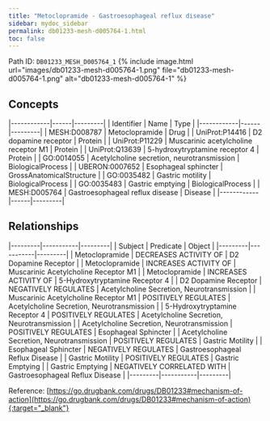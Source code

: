 ```yaml
---
title: "Metoclopramide - Gastroesophageal reflux disease"
sidebar: mydoc_sidebar
permalink: db01233-mesh-d005764-1.html
toc: false 
---
```



Path ID: `DB01233_MESH_D005764_1`
{% include image.html url="images/db01233-mesh-d005764-1.png" file="db01233-mesh-d005764-1.png" alt="db01233-mesh-d005764-1" %}

## Concepts

|------------|------|---------|
| Identifier | Name | Type    |
|------------|------|---------|
| MESH:D008787 | Metoclopramide | Drug |
| UniProt:P14416 | D2 dopamine receptor | Protein |
| UniProt:P11229 | Muscarinic acetylcholine receptor M1 | Protein |
| UniProt:Q13639 | 5-hydroxytryptamine receptor 4 | Protein |
| GO:0014055 | Acetylcholine secretion, neurotransmission | BiologicalProcess |
| UBERON:0007652 | Esophageal sphincter | GrossAnatomicalStructure |
| GO:0035482 | Gastric motility | BiologicalProcess |
| GO:0035483 | Gastric emptying | BiologicalProcess |
| MESH:D005764 | Gastroesophageal reflux disease | Disease |
|------------|------|---------|

## Relationships

|---------|-----------|---------|
| Subject | Predicate | Object  |
|---------|-----------|---------|
| Metoclopramide | DECREASES ACTIVITY OF | D2 Dopamine Receptor |
| Metoclopramide | INCREASES ACTIVITY OF | Muscarinic Acetylcholine Receptor M1 |
| Metoclopramide | INCREASES ACTIVITY OF | 5-Hydroxytryptamine Receptor 4 |
| D2 Dopamine Receptor | NEGATIVELY REGULATES | Acetylcholine Secretion, Neurotransmission |
| Muscarinic Acetylcholine Receptor M1 | POSITIVELY REGULATES | Acetylcholine Secretion, Neurotransmission |
| 5-Hydroxytryptamine Receptor 4 | POSITIVELY REGULATES | Acetylcholine Secretion, Neurotransmission |
| Acetylcholine Secretion, Neurotransmission | POSITIVELY REGULATES | Esophageal Sphincter |
| Acetylcholine Secretion, Neurotransmission | POSITIVELY REGULATES | Gastric Motility |
| Esophageal Sphincter | NEGATIVELY REGULATES | Gastroesophageal Reflux Disease |
| Gastric Motility | POSITIVELY REGULATES | Gastric Emptying |
| Gastric Emptying | NEGATIVELY CORRELATED WITH | Gastroesophageal Reflux Disease |
|---------|-----------|---------|

Reference: [https://go.drugbank.com/drugs/DB01233#mechanism-of-action](https://go.drugbank.com/drugs/DB01233#mechanism-of-action){:target="_blank"}